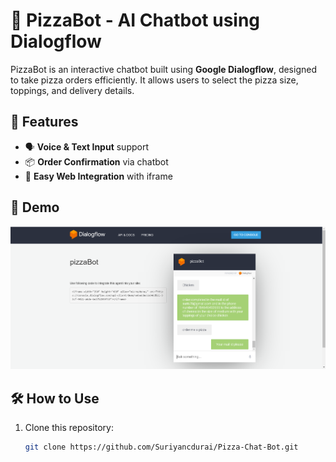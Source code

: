 # 🍕 PizzaBot - AI Chatbot using Dialogflow

PizzaBot is an interactive chatbot built using **Google Dialogflow**, designed to take pizza orders efficiently. It allows users to select the pizza size, toppings, and delivery details.

## 🚀 Features
- 🗣️ **Voice & Text Input** support  
- 📦 **Order Confirmation** via chatbot  
- 🔗 **Easy Web Integration** with iframe  

## 🎥 Demo
![PizzaBot Demo](https://github.com/Suriyancdurai/Pizza-Chat-Bot/blob/main/Pizza%20Chat%20Bot.png)

## 🛠️ How to Use
1. Clone this repository:  
   ```sh
   git clone https://github.com/Suriyancdurai/Pizza-Chat-Bot.git

